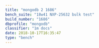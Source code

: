 ```yaml
---
title: "mongodb 2 1686"
bench_suite: "18w41 NXP-25632 bulk test"
build_number: "1686"
dbprofile: "mongodb"
classifier: "1m docs"
date: 2018-10-17T16:35:47
type: "bench"
---
```

